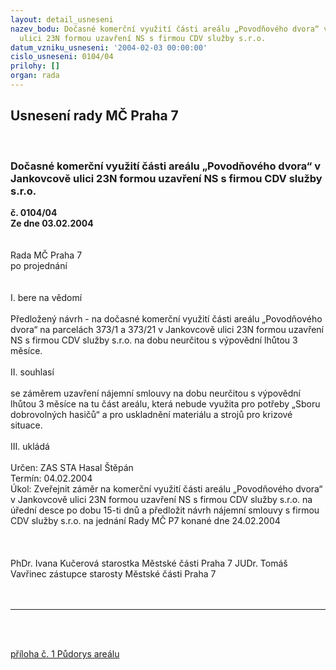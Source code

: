 ```yaml
---
layout: detail_usneseni
nazev_bodu: Dočasné komerční využití části areálu „Povodňového dvora“ v  Jankovcově
  ulici 23N formou uzavření NS s firmou CDV služby s.r.o.
datum_vzniku_usneseni: '2004-02-03 00:00:00'
cislo_usneseni: 0104/04
prilohy: []
organ: rada
---
```

<div id="ucUsn_pList" class="usn">
	<span><h2>Usnesení rady MČ Praha 7 </h2>
<br></span><div class="standBody">
<span><h3>Dočasné komerční využití části areálu „Povodňového dvora“ v  Jankovcově ulici 23N formou uzavření NS s firmou CDV služby s.r.o.</h3></span><div class="center">
		<strong>č. 0104/04</strong><br>
	</div>
<div class="center">
		<strong>Ze dne 03.02.2004</strong><br><br>
	</div>
<br>Rada MČ Praha 7 <br>po projednání <br><br><br>I. bere na vědomí <br><br>Předložený návrh - na dočasné komerční využití části areálu „Povodňového dvora“ na parcelách 373/1 a 373/21 v Jankovcově ulici 23N formou uzavření NS s firmou CDV služby s.r.o. na dobu neurčitou s výpovědní lhůtou 3 měsíce. <br><br>II. souhlasí <br><br>se záměrem uzavření nájemní smlouvy na dobu neurčitou s výpovědní lhůtou 3 měsíce na tu část areálu, která nebude využita pro potřeby „Sboru dobrovolných hasičů“ a pro uskladnění materiálu a strojů pro krizové situace. <br><br>III. ukládá <br><br>Určen: ZAS STA Hasal Štěpán <br>Termín: 04.02.2004 <br>Úkol: Zveřejnit záměr na komerční využití části areálu „Povodňového dvora“ v Jankovcově ulici 23N formou uzavření NS s firmou CDV služby s.r.o. na úřední desce po dobu 15-ti dnů a předložit návrh nájemní smlouvy s firmou CDV služby s.r.o. na jednání Rady MČ P7 konané dne 24.02.2004 <br><br><br><br>PhDr. Ivana Kučerová starostka Městské části Praha 7 JUDr. Tomáš Vavřinec zástupce starosty Městské části Praha 7 <br><br><br><hr>
<br><br><p><a href="http://www.praha7.cz/zdroj.aspx?typ=4&amp;Id=926&amp;sh=2095822878" target="_blank" border>příloha č. 1 Půdorys areálu </a></p>
<br>
</div>
</div>